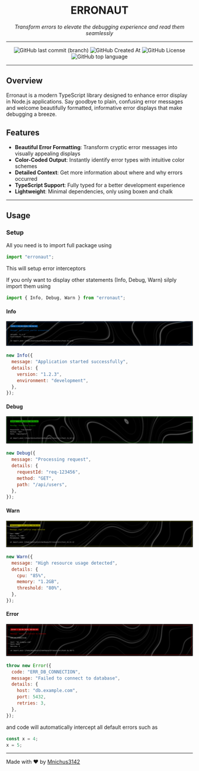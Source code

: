 <h1 align="center">ERRONAUT</h1>

<p align="center"><em>Transform errors to elevate the debugging experience and read them seamlessly</em></p>

<hr>

<div align="center">

 <!-- ![NPM Last Update](https://img.shields.io/npm/last-update/:packageName?style=for-the-badge&labelColor=000&color=fff) -->

![GitHub last commit (branch)](https://img.shields.io/github/last-commit/Mnichus3142/Erronaut/main?style=for-the-badge&labelColor=000&color=fff) ![GitHub Created At](https://img.shields.io/github/created-at/Mnichus3142/Erronaut?style=for-the-badge&labelColor=000&color=fff) ![GitHub License](https://img.shields.io/github/license/Mnichus3142/Erronaut?style=for-the-badge&labelColor=000&color=fff) ![GitHub top language](https://img.shields.io/github/languages/top/Mnichus3142/Erronaut?style=for-the-badge&labelColor=000&color=fff)


</div>

<hr>

## Overview

Erronaut is a modern TypeScript library designed to enhance error display in Node.js applications. Say goodbye to plain, confusing error messages and welcome beautifully formatted, informative error displays that make debugging a breeze.

## Features

- **Beautiful Error Formatting**: Transform cryptic error messages into visually appealing displays
- **Color-Coded Output**: Instantly identify error types with intuitive color schemes
- **Detailed Context**: Get more information about where and why errors occurred
- **TypeScript Support**: Fully typed for a better development experience
- **Lightweight**: Minimal dependencies, only using boxen and chalk

<hr>

## Usage

### Setup
All you need is to import full package using
```JavaScript
import "erronaut";
```
This will setup error interceptors

If you only want to display other statements (Info, Debug, Warn) silply import them using
```JavaScript
import { Info, Debug, Warn } from "erronaut";
```

#### Info

![Info](https://raw.githubusercontent.com/Mnichus3142/Erronaut/refs/heads/main/doc/info.png)

```JavaScript
new Info({
  message: "Application started successfully",
  details: {
    version: "1.2.3",
    environment: "development",
  },
});
```

#### Debug
![Debug](https://raw.githubusercontent.com/Mnichus3142/Erronaut/refs/heads/main/doc/debug.png)

```JavaScript
new Debug({
  message: "Processing request",
  details: {
    requestId: "req-123456",
    method: "GET",
    path: "/api/users",
  },
});
```

#### Warn
![Warn](https://raw.githubusercontent.com/Mnichus3142/Erronaut/refs/heads/main/doc/warn.png)


```JavaScript
new Warn({
  message: "High resource usage detected",
  details: {
    cpu: "85%",
    memory: "1.2GB",
    threshold: "80%",
  },
});
```

#### Error
![Error](https://raw.githubusercontent.com/Mnichus3142/Erronaut/refs/heads/main/doc/error.png)

```JavaScript
throw new Error({
  code: "ERR_DB_CONNECTION",
  message: "Failed to connect to database",
  details: {
    host: "db.example.com",
    port: 5432,
    retries: 3,
  },
});
```

and code will automatically intercept all default errors such as 
```JavaScript
const x = 4;
x = 5;
```

<hr>

Made with ❤️ by [Mnichus3142](https://github.com/Mnichus3142)